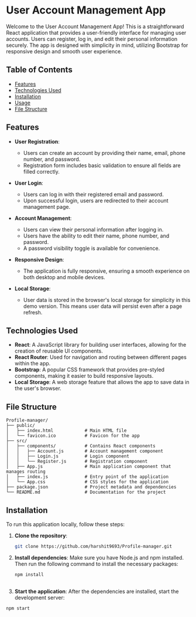 # User Account Management App

Welcome to the User Account Management App! This is a straightforward React application that provides a user-friendly interface for managing user accounts. Users can register, log in, and edit their personal information securely. The app is designed with simplicity in mind, utilizing Bootstrap for responsive design and smooth user experience.

## Table of Contents

- [Features](#features)
- [Technologies Used](#technologies-used)
- [Installation](#installation)
- [Usage](#usage)
- [File Structure](#file-structure)


## Features

- **User Registration**: 
  - Users can create an account by providing their name, email, phone number, and password.
  - Registration form includes basic validation to ensure all fields are filled correctly.

- **User Login**: 
  - Users can log in with their registered email and password.
  - Upon successful login, users are redirected to their account management page.

- **Account Management**: 
  - Users can view their personal information after logging in.
  - Users have the ability to edit their name, phone number, and password.
  - A password visibility toggle is available for convenience.

- **Responsive Design**: 
  - The application is fully responsive, ensuring a smooth experience on both desktop and mobile devices.

- **Local Storage**: 
  - User data is stored in the browser's local storage for simplicity in this demo version. This means user data will persist even after a page refresh.

## Technologies Used

- **React**: A JavaScript library for building user interfaces, allowing for the creation of reusable UI components.
- **React Router**: Used for navigation and routing between different pages within the app.
- **Bootstrap**: A popular CSS framework that provides pre-styled components, making it easier to build responsive layouts.
- **Local Storage**: A web storage feature that allows the app to save data in the user's browser.

## File Structure

```plaintext
Profile-manager/
├── public/
│   ├── index.html            # Main HTML file
│   └── favicon.ico           # Favicon for the app
├── src/
│   ├── components/           # Contains React components
│   │   ├── Account.js        # Account management component
│   │   ├── Login.js          # Login component
│   │   └── Register.js       # Registration component
│   ├── App.js                # Main application component that manages routing
│   ├── index.js              # Entry point of the application
│   └── App.css               # CSS styles for the application
├── package.json              # Project metadata and dependencies
└── README.md                 # Documentation for the project

```

## Installation

To run this application locally, follow these steps:

1. **Clone the repository**:
   ```bash
   git clone https://github.com/harshit9693/Profile-manager.git

2. **Install dependencies**:
   Make sure you have Node.js and npm installed. Then run the following command to install the necessary packages:
   ```bash
   npm install 
  
3. **Start the application**:
  After the dependencies are installed, start the development server:
  ```bash
  npm start


